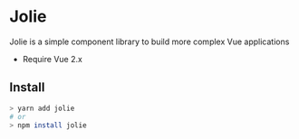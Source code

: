 # Jolie

Jolie is a simple component library to build more complex Vue applications

- Require Vue 2.x

## Install

```sh
> yarn add jolie
# or
> npm install jolie
```
